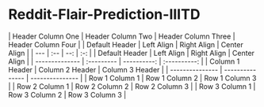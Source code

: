 # Reddit-Flair-Prediction-IIITD

| Header Column One | Header Column Two | Header Column Three | Header Column Four |
| Default Header | Left Align | Right Align | Center Align |
| --- | :-- | --: | :-: |
| Default Header | Left Align | Right Align | Center Align |
| -------------- | :--------- | ----------: | :----------: |
| Column 1 Header | Column 2 Header | Column 3 Header |
| --------------- | --------------- | --------------- |
| Row 1 Column 1 | Row 1 Column 2 | Row 1 Column 3 |
| Row 2 Column 1 | Row 2 Column 2 | Row 2 Column 3 |
| Row 3 Column 1 | Row 3 Column 2 | Row 3 Column 3 |

